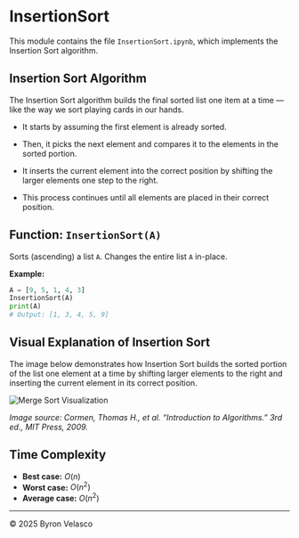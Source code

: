 # InsertionSort

This module contains the file `InsertionSort.ipynb`, which implements the Insertion Sort algorithm.

## Insertion Sort Algorithm

The Insertion Sort algorithm builds the final sorted list one item at a time — like the way we sort playing cards in our hands.

- It starts by assuming the first element is already sorted.

- Then, it picks the next element and compares it to the elements in the sorted portion.

- It inserts the current element into the correct position by shifting the larger elements one step to the right.

- This process continues until all elements are placed in their correct position.

## Function: `InsertionSort(A)`

Sorts (ascending) a list `A`. Changes the entire list `A` in-place.

**Example:**
```python
A = [9, 5, 1, 4, 3]
InsertionSort(A)
print(A)
# Output: [1, 3, 4, 5, 9]
```

## Visual Explanation of Insertion Sort

The image below demonstrates how Insertion Sort builds the sorted portion of the list one element at a time by shifting larger elements to the right and inserting the current element in its correct position.

![Merge Sort Visualization](../img/references/InsertionSort.png)

*Image source: Cormen, Thomas H., et al. “Introduction to Algorithms.” 3rd ed., MIT Press, 2009.*

## Time Complexity

- **Best case:** $O(n)$
- **Worst case:** $O(n^2)$
- **Average case:** $O(n^2)$

---

© 2025 Byron Velasco

